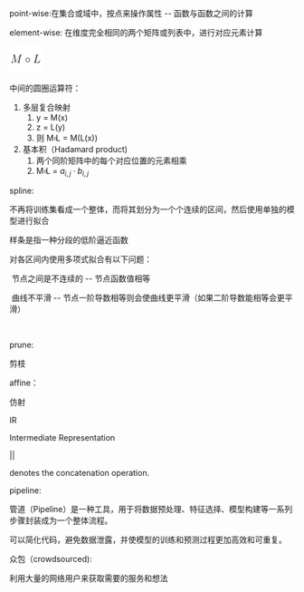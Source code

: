 point-wise:在集合或域中，按点来操作属性 -- 函数与函数之间的计算 

element-wise: 在维度完全相同的两个矩阵或列表中，进行对应元素计算





![在这里插入图片描述](image/words理解/20210307195558761.png)

中间的圆圈运算符：

1. 多层复合映射
   1. y = M(x)
   2. z = L(y)
   3. 则 M৹L = M(L(x))
2. 基本积（Hadamard product)
   1. 两个同阶矩阵中的每个对应位置的元素相乘
   2.  M৹L = $a_{i,j} \cdot b_{i,j}$





spline: 

不再将训练集看成一个整体，而将其划分为一个个连续的区间，然后使用单独的模型进行拟合

样条是指一种分段的低阶逼近函数

对各区间内使用多项式拟合有以下问题：

​	节点之间是不连续的 -- 节点函数值相等

​	曲线不平滑 -- 节点一阶导数相等则会使曲线更平滑（如果二阶导数能相等会更平滑）

​	



prune:

剪枝



affine：

仿射



IR

Intermediate Representation



|| 

denotes the concatenation operation.





pipeline:

管道（Pipeline）是一种工具，用于将数据预处理、特征选择、模型构建等一系列步骤封装成为一个整体流程。

可以简化代码，避免数据泄露，并使模型的训练和预测过程更加高效和可重复。





众包（crowdsourced):

利用大量的网络用户来获取需要的服务和想法

